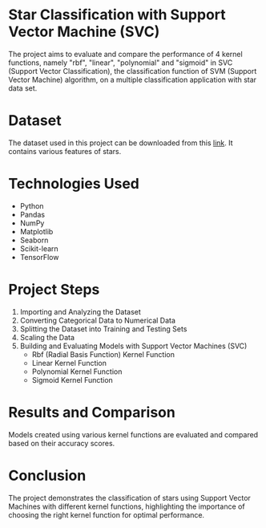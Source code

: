 # Star Classification with Support Vector Machine (SVC)

The project aims to evaluate and compare the performance of 4 kernel functions, namely "rbf", "linear", "polynomial" and "sigmoid" in SVC (Support Vector Classification), the classification function of SVM (Support Vector Machine) algorithm, on a multiple classification application with star data set.

# Dataset
The dataset used in this project can be downloaded from this [link](https://github.com/YBIFoundation/Dataset/raw/main/Stars.csv). It contains various features of stars.

# Technologies Used
- Python
- Pandas
- NumPy
- Matplotlib
- Seaborn
- Scikit-learn
- TensorFlow

# Project Steps
1. Importing and Analyzing the Dataset
2. Converting Categorical Data to Numerical Data
3. Splitting the Dataset into Training and Testing Sets
4. Scaling the Data
5. Building and Evaluating Models with Support Vector Machines (SVC)
   - Rbf (Radial Basis Function) Kernel Function
   - Linear Kernel Function
   - Polynomial Kernel Function
   - Sigmoid Kernel Function

# Results and Comparison
Models created using various kernel functions are evaluated and compared based on their accuracy scores.

# Conclusion
The project demonstrates the classification of stars using Support Vector Machines with different kernel functions, highlighting the importance of choosing the right kernel function for optimal performance.
